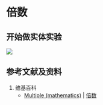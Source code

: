 # 倍数

## 开始做实体实验

![](/images/数论/基本数和合成数/倍数/1a1.jpg)

## 参考文献及资料

1. 维基百科
	- [Multiple (mathematics)](https://en.wikipedia.org/wiki/Multiple_(mathematics)) | [倍数](https://zh.wikipedia.org/wiki/倍数) 






